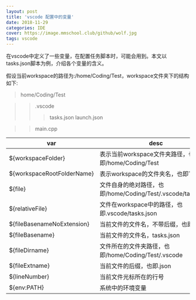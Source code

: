 ```yaml
---
layout: post
title: 'vscode 配置中的变量'
date: 2018-11-29
categories: IDE
cover: https://image.mmschool.club/github/wolf.jpg
tags: vscode
---
```


在vscode中定义了一些变量，在配置任务脚本时，可能会用到。本文以tasks.json脚本为例，介绍各个变量的含义。

假设当前workspace的路径为:/home/Coding/Test，workspace文件夹下的结构如下:

>home/Coding/Test

>>.vscode
>>>tasks.json
>>>launch.json

>>main.cpp


|var|desc|
|--|--|
|${workspaceFolder}| 表示当前workspace文件夹路径，也即/home/Coding/Test|
|${workspaceRootFolderName}|表示workspace的文件夹名，也即Test|
|${file}|文件自身的绝对路径，也即/home/Coding/Test/.vscode/tasks.json|
|${relativeFile}|文件在workspace中的路径，也即.vscode/tasks.json|
|${fileBasenameNoExtension}|当前文件的文件名，不带后缀，也即tasks|
|${fileBasename}|当前文件的文件名，tasks.json|
|${fileDirname}|文件所在的文件夹路径，也即/home/Coding/Test/.vscode|
|${fileExtname}|当前文件的后缀，也即.json|
|${lineNumber}|当前文件光标所在的行号|
|${env:PATH}|系统中的环境变量|
